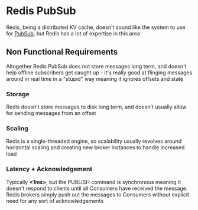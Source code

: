 # Redis PubSub
Redis, being a distributed KV cache, doesn't sound like the system to use for [PubSub](../../messaging/PubSub/PubSub.md), but Redis has a lot of expertise in this area

## Non Functional Requirements
Altogether Redis PubSub does not store messages long term, and doesn't help offline subscribers get caught up - it's really good at flinging messages around in real time in a "stupid" way meaning it ignores offsets and state

### Storage
Redis doesn't store messages to disk long term, and doesn't usually allow for sending messages from an offset

### Scaling
Redis is a single-threaded engine, so scalability usually revolves around horizontal scaling and creating new broker instances to handle increased load

### Latency + Acknowledgement
Typically ***&lt;1ms&gt;***, but the PUBLISH command is synchronous meaning it doesn't respond to clients until all Consumers have received the message. Redis brokers simply push out the messages to Consumers without explicit need for any sort of acknowledgements


